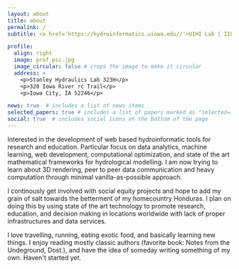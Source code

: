 ```yaml
---
layout: about
title: about
permalink: /
subtitle: <a href='https://hydroinformatics.uiowa.edu//'>UIHI Lab | IIHR-Hydroscience and Engineering</a>.

profile:
  align: right
  image: prof_pic.jpg
  image_circular: false # crops the image to make it circular
  address: >
    <p>Stanley Hydraulics Lab 323H</p>
    <p>320 Iowa River rc Trail</p>
    <p>Iowa City, IA 52246</p>

news: true  # includes a list of news items
selected_papers: true # includes a list of papers marked as "selected={true}"
social: true  # includes social icons at the bottom of the page
---
```


Interested in the development of web based hydroinformatic tools for research and education. Particular focus on data analytics, machine learning, web development,  computational optimization, and state of the art mathematical frameworks for hydrological modelling. I am now trying to learn about 3D rendering, peer to peer data communication and heavy computation through minimal vanilla-as-possible approach.

I continously get involved with social equity projects and hope to add my grain of salt towards the betterment of my homecountry Honduras. I plan on doing this by using state of the art technology to promote research, education, and decision making in locations worldwide with lack of proper infrastructures and data services.

I love travelling, running, eating exotic food, and basically learning new things. I enjoy reading mostly classic authors (favorite book: Notes from the Undeground, Dost.), and have the idea of someday writing something of my own. Haven't started yet.